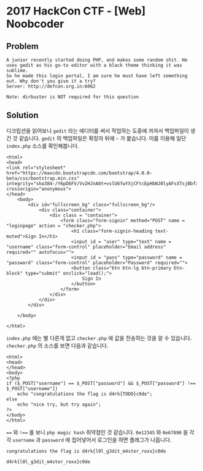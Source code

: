 # 2017 HackCon CTF - [Web] Noobcoder
## Problem
```
A junior recently started doing PHP, and makes some random shit. He uses gedit as his go-to editor with a black theme thinking it was sublime.
So he made this login portal, I am sure he must have left something out. Why don't you give it a try?
Server: http://defcon.org.in:6062

Note: dirbuster is NOT required for this question
```
## Solution
디크립션을 읽어보니 `gedit` 라는 에디터를 써서 작업하는 도중에 꺼져서 백업파일이 생긴 것 같습니다. `gedit` 의 백업파일은 확장자 뒤에 `~` 가 붙습니다. 이를 이용해 일단 `index.php` 소스를 확인해봅니다.

```
<html>
<head>
<link rel="stylesheet" href="https://maxcdn.bootstrapcdn.com/bootstrap/4.0.0-beta/css/bootstrap.min.css" integrity="sha384-/Y6pD6FV/Vv2HJnA6t+vslU6fwYXjCFtcEpHbNJ0lyAFsXTsjBbfaDjzALeQsN6M" crossorigin="anonymous">
</head>
	<body>
		<div id="fullscreen_bg" class="fullscreen_bg"/>
			<div class="container">
				<div class = "container">
					<form class="form-signin" method="POST" name = "loginpage" action = "checker.php">
						<h1 class="form-signin-heading text-muted">Sign In</h1>
						<input id = "user" type="text" name = "username" class="form-control" placeholder="Email address" required="" autofocus="">
						<input id = "pass" type="password" name = "password" class="form-control" placeholder="Password" required="">
						<button class="btn btn-lg btn-primary btn-block" type="submit" onclick="load();">
							Sign In
						</button>
					</form>
				</div>
			</div>
		</div>
		
	</body>

</html>
```


`index.php` 에는 별 다른게 없고 `checker.php` 에 값을 전송하는 것을 알 수 있습니다. `checker.php` 의 소스를 보면 다음과 같습니다.

```
<html>
<head>
</head>
<body>
<?php
if ($_POST["username"] == $_POST["password"] && $_POST["password"] !== $_POST["username"])
	echo "congratulations the flag is d4rk{TODO}c0de";
else
	echo "nice try, but try again";
?>
</body>
</html>
```

`==` 와 `!==` 를 보니 `php magic hash` 취약점인 것 같습니다.
`0e12345` 와 `0e67890` 을 각각 `username` 과 `password` 에 집어넣어서 로그인을 하면 플래그가 나옵니다.

`congratulations the flag is d4rk{l0l_g3dit_m4ster_roxx}c0de`

`d4rk{l0l_g3dit_m4ster_roxx}c0de`
